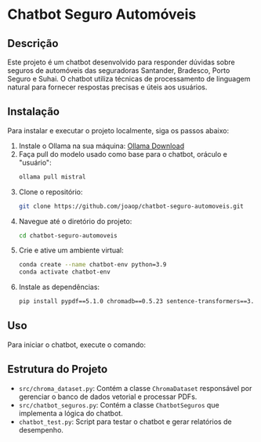 # Chatbot Seguro Automóveis

## Descrição
Este projeto é um chatbot desenvolvido para responder dúvidas sobre seguros de automóveis das seguradoras Santander, Bradesco, Porto Seguro e Suhai. O chatbot utiliza técnicas de processamento de linguagem natural para fornecer respostas precisas e úteis aos usuários.

## Instalação
Para instalar e executar o projeto localmente, siga os passos abaixo:

1. Instale o Ollama na sua máquina: [Ollama Download](https://ollama.com/download)
2. Faça pull do modelo usado como base para o chatbot, oráculo e "usuário":
    ```bash
    ollama pull mistral
    ```
3. Clone o repositório:
    ```bash
    git clone https://github.com/joaop/chatbot-seguro-automoveis.git
    ```
4. Navegue até o diretório do projeto:
    ```bash
    cd chatbot-seguro-automoveis
    ```
5. Crie e ative um ambiente virtual:
    ```bash
    conda create --name chatbot-env python=3.9
    conda activate chatbot-env
    ```
6. Instale as dependências:
    ```bash
    pip install pypdf==5.1.0 chromadb==0.5.23 sentence-transformers==3.2.1 ipywidgets==8.1.5 ollama==0.4.4 --no-cache-dir
    ```

## Uso
Para iniciar o chatbot, execute o comando:

## Estrutura do Projeto
- `src/chroma_dataset.py`: Contém a classe `ChromaDataset` responsável por gerenciar o banco de dados vetorial e processar PDFs.
- `src/chatbot_seguros.py`: Contém a classe `ChatbotSeguros` que implementa a lógica do chatbot.
- `chatbot_test.py`: Script para testar o chatbot e gerar relatórios de desempenho.